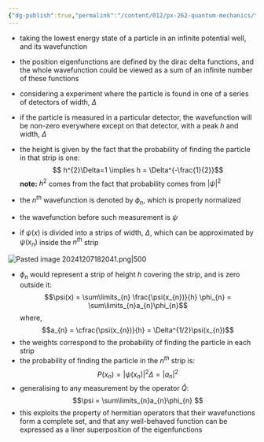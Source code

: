 ```yaml
---
{"dg-publish":true,"permalink":"/content/012/px-262-quantum-mechanics/term-1/c-the-basic-postulates/px-262-c4-probability-distributions/","noteIcon":"1","created":"2024-11-25T10:50:32.000+00:00","updated":"2024-12-07T18:20:45.400+00:00"}
---
```


- taking the lowest energy state of a particle in an infinite potential well, and its wavefunction
- the position eigenfunctions are defined by the dirac delta functions, and the whole wavefunction could be viewed as a sum of an infinite number of these functions

- considering a experiment where the particle is found in one of a series of detectors of width, $\Delta$
- if the particle is measured in a particular detector, the wavefunction will be non-zero everywhere except on that detector, with a peak $h$ and width, $\Delta$
- the height is given by the fact that the probability of finding the particle in that strip is one: 
  $$ h^{2}\Delta=1 \implies h = \Delta^{-\frac{1}{2}}$$
	  **note:** $h^{2}$ comes from the fact that probability comes from $|\psi|^{2}$
	
- the $n^{th}$ wavefunction is denoted by $\phi_{n}$, which is properly normalized
- the wavefunction before such measurement is $\psi$
- if $\psi(x)$ is divided into a strips of width, $\Delta$, which can be approximated by $\psi(x_n)$ inside the $n^{th}$ strip

![Pasted image 20241207182041.png|500](/img/user/pics/Pasted%20image%2020241207182041.png)

- $\phi_n$ would represent a strip of height $h$ covering the strip, and is zero outside it:
$$\psi(x) = \sum\limits_{n} \frac{\psi(x_{n})}{h} \phi_{n} = \sum\limits_{n}a_{n}\phi_{n}$$
	where, 
$$a_{n} = \cfrac{\psi(x_{n})}{h} = \Delta^{1/2}\psi(x_{n})$$
- the weights correspond to the probability of finding the particle in each strip
- the probability of finding the particle in the $n^{th}$ strip is: 
  $$P(x_{n}) = |\psi(x_{n})|^{2}\Delta = |a_{n}|^{2}$$
- generalising to any measurement by the operator $\hat Q:$ 
  $$\psi = \sum\limits_{n}a_{n}\phi_{n} $$
- this exploits the property of hermitian operators that their wavefunctions form a complete set, and that any well-behaved function can be expressed as a liner superposition of the eigenfunctions
